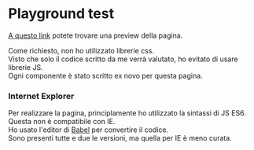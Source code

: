 # Playground test

[A questo link](https://www.mielealessandro.it/sandbox/playground/index.html) potete trovare una preview della pagina.

Come richiesto, non ho utilizzato librerie css.  
Visto che solo il codice scritto da me verrà valutato, ho evitato di usare librerie JS.  
Ogni componente è stato scritto ex novo per questa pagina.  
  
### Internet Explorer  
Per realizzare la pagina, principlamente ho utilizzato la sintassi di JS ES6. Questa non è compatibile con IE.  
Ho usato l'editor di [Babel](https://babeljs.io/) per convertire il codice.  
Sono presenti tutte e due le versioni, ma quella per IE è meno curata.
